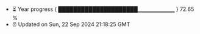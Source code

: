 - ⏳ Year progress { █████████████████████▁▁▁▁▁▁▁▁▁ } 72.65 %
- ⏰ Updated on Sun, 22 Sep 2024 21:18:25 GMT

